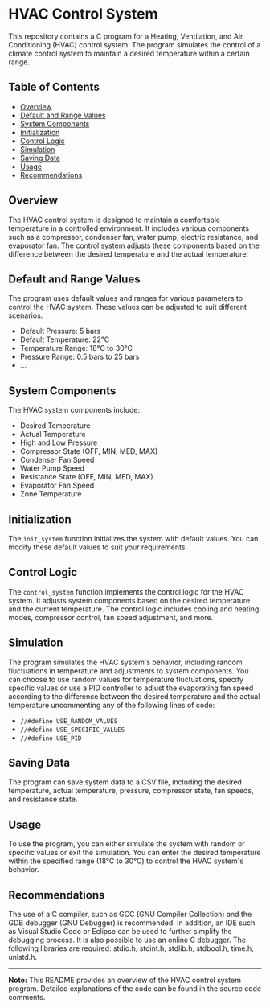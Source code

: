 # HVAC Control System

This repository contains a C program for a Heating, Ventilation, and Air Conditioning (HVAC) control system. The program simulates the control of a climate control system to maintain a desired temperature within a certain range.

## Table of Contents

- [Overview](#overview)
- [Default and Range Values](#default-and-range-values)
- [System Components](#system-components)
- [Initialization](#initialization)
- [Control Logic](#control-logic)
- [Simulation](#simulation)
- [Saving Data](#saving-data)
- [Usage](#usage)
- [Recommendations](#recommendations)

## Overview

The HVAC control system is designed to maintain a comfortable temperature in a controlled environment. It includes various components such as a compressor, condenser fan, water pump, electric resistance, and evaporator fan. The control system adjusts these components based on the difference between the desired temperature and the actual temperature.

## Default and Range Values

The program uses default values and ranges for various parameters to control the HVAC system. These values can be adjusted to suit different scenarios.

- Default Pressure: 5 bars
- Default Temperature: 22°C
- Temperature Range: 18°C to 30°C
- Pressure Range: 0.5 bars to 25 bars
- ...

## System Components

The HVAC system components include:

- Desired Temperature
- Actual Temperature
- High and Low Pressure
- Compressor State (OFF, MIN, MED, MAX)
- Condenser Fan Speed
- Water Pump Speed
- Resistance State (OFF, MIN, MED, MAX)
- Evaporator Fan Speed
- Zone Temperature

## Initialization

The `init_system` function initializes the system with default values. You can modify these default values to suit your requirements.

## Control Logic

The `control_system` function implements the control logic for the HVAC system. It adjusts system components based on the desired temperature and the current temperature. The control logic includes cooling and heating modes, compressor control, fan speed adjustment, and more.

## Simulation

The program simulates the HVAC system's behavior, including random fluctuations in temperature and adjustments to system components. You can choose to use random values for temperature fluctuations, specify specific values or use a PID controller to adjust the evaporating fan speed according to the difference between the desired temperature and the actual temperature uncommenting any of the following lines of code:
- `//#define USE_RANDOM_VALUES`
- `//#define USE_SPECIFIC_VALUES`
- `//#define USE_PID`

## Saving Data

The program can save system data to a CSV file, including the desired temperature, actual temperature, pressure, compressor state, fan speeds, and resistance state.

## Usage

To use the program, you can either simulate the system with random or specific values or exit the simulation. You can enter the desired temperature within the specified range (18°C to 30°C) to control the HVAC system's behavior.

## Recommendations

The use of a C compiler, such as GCC (GNU Compiler Collection) and the GDB debugger (GNU Debugger) is recommended. In addition, an IDE such as Visual Studio Code or Eclipse can be used to further simplify the debugging process. It is also possible to use an online C debugger.
The following libraries are required: stdio.h, stdint.h, stdlib.h, stdbool.h, time.h, unistd.h.

---

**Note:** This README provides an overview of the HVAC control system program. Detailed explanations of the code can be found in the source code comments.